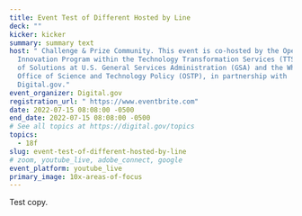 ```yaml
---
title: Event Test of Different Hosted by Line
deck: ""
kicker: kicker
summary: summary text
host: " Challenge & Prize Community. This event is co-hosted by the Open
  Innovation Program within the Technology Transformation Services (TTS) Office
  of Solutions at U.S. General Services Administration (GSA) and the White House
  Office of Science and Technology Policy (OSTP), in partnership with
  Digital.gov."
event_organizer: Digital.gov
registration_url: " https://www.eventbrite.com"
date: 2022-07-15 08:08:00 -0500
end_date: 2022-07-15 08:08:00 -0500
# See all topics at https://digital.gov/topics
topics:
  - 18f
slug: event-test-of-different-hosted-by-line
# zoom, youtube_live, adobe_connect, google
event_platform: youtube_live
primary_image: 10x-areas-of-focus
---
```

Test copy.